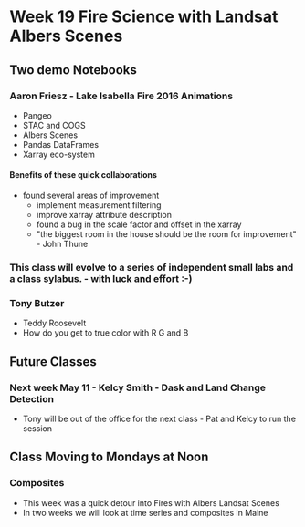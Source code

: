 # Week 19 Fire Science with Landsat Albers Scenes


## Two demo Notebooks

### Aaron Friesz - Lake Isabella Fire 2016 Animations

- Pangeo
- STAC and COGS
- Albers Scenes
- Pandas DataFrames
- Xarray eco-system

#### Benefits of these quick collaborations

- found several areas of improvement
    - implement measurement filtering
    - improve xarray attribute description
    - found a bug in the scale factor and offset in the xarray
    - "the biggest room in the house should be the room for improvement" - John Thune


### This class will evolve to a series of independent small labs and a class sylabus. - with luck and effort :-)


### Tony Butzer

- Teddy Roosevelt
- How do you get to true color with R G and B




## Future Classes

### Next week May 11 - Kelcy Smith - Dask and Land Change Detection

- Tony will be out of the office for the next class - Pat and Kelcy to run the session


## Class Moving to Mondays at Noon


### Composites

- This week was a quick detour into Fires with Albers Landsat Scenes
- In two weeks we will look at time series and composites in Maine
